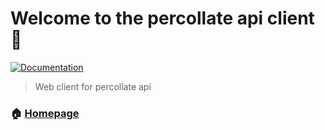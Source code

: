 # Welcome to the percollate api client 👋

<p>
  <a href="https://github.com/yashha/percollate-api-client">
    <img alt="Documentation" src="https://img.shields.io/badge/documentation-yes-brightgreen.svg" target="_blank" />
  </a>
</p>

> Web client for percollate api

### 🏠 [Homepage](https://percollate-api-client.now.sh/)
